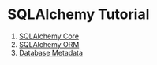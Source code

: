 # SQLAlchemy Tutorial

1. [SQLAlchemy Core](https://github.com/j-machuca/sqlalchemy-tutorial/blob/master/core.md)
2. [SQLAlchemy ORM](https://github.com/j-machuca/sqlalchemy-tutorial/blob/master/orm.md)
3. [Database Metadata](https://github.com/j-machuca/sqlalchemy-tutorial/blob/master/database_metadata.md)
